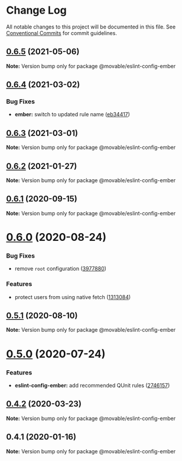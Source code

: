 # Change Log

All notable changes to this project will be documented in this file.
See [Conventional Commits](https://conventionalcommits.org) for commit guidelines.

## [0.6.5](https://github.com/movableink/lint-config/compare/@movable/eslint-config-ember@0.6.4...@movable/eslint-config-ember@0.6.5) (2021-05-06)

**Note:** Version bump only for package @movable/eslint-config-ember

## [0.6.4](https://github.com/movableink/lint-config/compare/@movable/eslint-config-ember@0.6.3...@movable/eslint-config-ember@0.6.4) (2021-03-02)

### Bug Fixes

- **ember:** switch to updated rule name ([eb34417](https://github.com/movableink/lint-config/commit/eb344172c375edd7b1a5f8ddea25948bb7e779c6))

## [0.6.3](https://github.com/movableink/lint-config/compare/@movable/eslint-config-ember@0.6.2...@movable/eslint-config-ember@0.6.3) (2021-03-01)

**Note:** Version bump only for package @movable/eslint-config-ember

## [0.6.2](https://github.com/movableink/lint-config/compare/@movable/eslint-config-ember@0.6.1...@movable/eslint-config-ember@0.6.2) (2021-01-27)

**Note:** Version bump only for package @movable/eslint-config-ember

## [0.6.1](https://github.com/movableink/lint-config/compare/@movable/eslint-config-ember@0.6.0...@movable/eslint-config-ember@0.6.1) (2020-09-15)

**Note:** Version bump only for package @movable/eslint-config-ember

# [0.6.0](https://github.com/movableink/lint-config/compare/@movable/eslint-config-ember@0.5.1...@movable/eslint-config-ember@0.6.0) (2020-08-24)

### Bug Fixes

- remove `root` configuration ([3977880](https://github.com/movableink/lint-config/commit/397788017d89af2274578f6c889c5c6578844ec2))

### Features

- protect users from using native fetch ([1313084](https://github.com/movableink/lint-config/commit/131308498e28f15834ffb01fce3c3aca5bad8da3))

## [0.5.1](https://github.com/movableink/lint-config/compare/@movable/eslint-config-ember@0.5.0...@movable/eslint-config-ember@0.5.1) (2020-08-10)

**Note:** Version bump only for package @movable/eslint-config-ember

# [0.5.0](https://github.com/movableink/lint-config/compare/@movable/eslint-config-ember@0.4.2...@movable/eslint-config-ember@0.5.0) (2020-07-24)

### Features

- **eslint-config-ember:** add recommended QUnit rules ([2746157](https://github.com/movableink/lint-config/commit/274615722d8adb401f4fad933bc23bc62f7cfb33))

## [0.4.2](https://github.com/movableink/lint-config/compare/@movable/eslint-config-ember@0.4.1...@movable/eslint-config-ember@0.4.2) (2020-03-23)

**Note:** Version bump only for package @movable/eslint-config-ember

## 0.4.1 (2020-01-16)

**Note:** Version bump only for package @movable/eslint-config-ember
